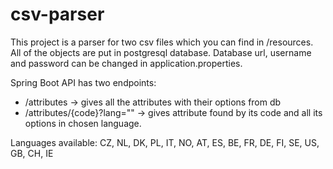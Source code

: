 # csv-parser

This project is a parser for two csv files which you can find in /resources. All of the objects are put in postgresql database. 
Database url, username and password can be changed in application.properties. 

Spring Boot API has two endpoints:
 - /attributes -> gives all the attributes with their options from db
 - /attributes/{code}?lang="" -> gives attribute found by its code and all its options in chosen language.
 
 Languages available: CZ, NL, DK, PL, IT, NO, AT, ES, BE, FR, DE, FI, SE, US, GB, CH, IE
 

